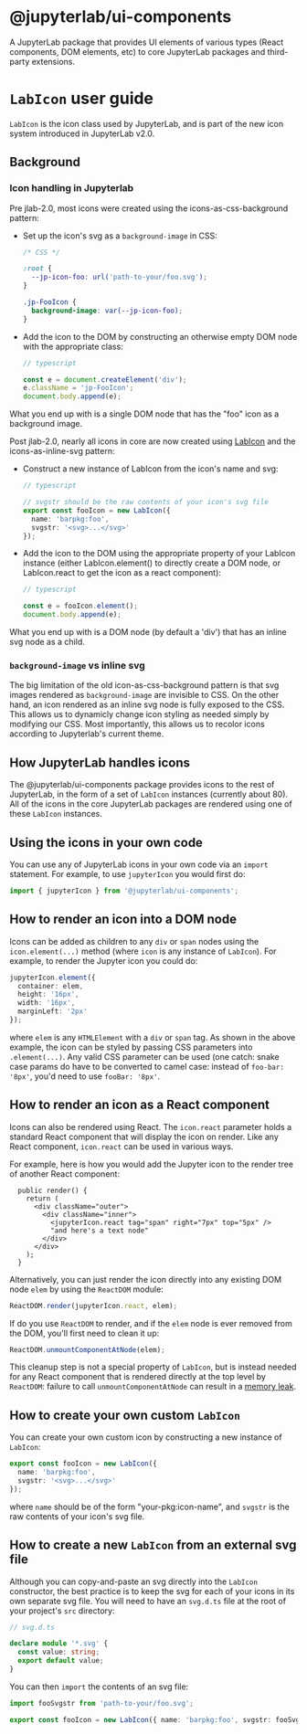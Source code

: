 # @jupyterlab/ui-components

A JupyterLab package that provides UI elements of various types (React components, DOM elements, etc) to core JupyterLab packages and third-party extensions.

# `LabIcon` user guide

`LabIcon` is the icon class used by JupyterLab, and is part of the new icon system introduced in JupyterLab v2.0.

## Background

### Icon handling in Jupyterlab

Pre jlab-2.0, most icons were created using the icons-as-css-background pattern:

- Set up the icon's svg as a `background-image` in CSS:

  ```css
  /* CSS */

  :root {
    --jp-icon-foo: url('path-to-your/foo.svg');
  }

  .jp-FooIcon {
    background-image: var(--jp-icon-foo);
  }
  ```

- Add the icon to the DOM by constructing an otherwise empty DOM node with the appropriate class:

  ```typescript
  // typescript

  const e = document.createElement('div');
  e.className = 'jp-FooIcon';
  document.body.append(e);
  ```

What you end up with is a single DOM node that has the "foo" icon as a background image.

Post jlab-2.0, nearly all icons in core are now created using [LabIcon](https://github.com/jupyterlab/jupyterlab/blob/f0153e0258b32674c9aec106383ddf7b618cebab/packages/ui-components/src/icon/labicon.tsx) and the icons-as-inline-svg pattern:

- Construct a new instance of LabIcon from the icon's name and svg:

  ```typescript
  // typescript

  // svgstr should be the raw contents of your icon's svg file
  export const fooIcon = new LabIcon({
    name: 'barpkg:foo',
    svgstr: '<svg>...</svg>'
  });
  ```

- Add the icon to the DOM using the appropriate property of your LabIcon instance (either LabIcon.element() to directly create a DOM node, or LabIcon.react to get the icon as a react component):

  ```typescript
  // typescript

  const e = fooIcon.element();
  document.body.append(e);
  ```

What you end up with is a DOM node (by default a 'div') that has an inline svg node as a child.

### `background-image` vs inline svg

The big limitation of the old icon-as-css-background pattern is that svg images rendered as `background-image` are invisible to CSS. On the other hand, an icon rendered as an inline svg node is fully exposed to the CSS. This allows us to dynamicly change icon styling as needed simply by modifying our CSS. Most importantly, this allows us to recolor icons according to Jupyterlab's current theme.

## How JupyterLab handles icons

The @jupyterlab/ui-components package provides icons to the rest of JupyterLab, in the form of a set of `LabIcon` instances (currently about 80). All of the icons in the core JupyterLab packages are rendered using one of these `LabIcon` instances.

## Using the icons in your own code

You can use any of JupyterLab icons in your own code via an `import` statement. For example, to use `jupyterIcon` you would first do:

```typescript
import { jupyterIcon } from '@jupyterlab/ui-components';
```

## How to render an icon into a DOM node

Icons can be added as children to any `div` or `span` nodes using the `icon.element(...)` method (where `icon` is any instance of `LabIcon`). For example, to render the Jupyter icon you could do:

```typescript
jupyterIcon.element({
  container: elem,
  height: '16px',
  width: '16px',
  marginLeft: '2px'
});
```

where `elem` is any `HTMLElement` with a `div` or `span` tag. As shown in the above example, the icon can be styled by passing CSS parameters into `.element(...)`. Any valid CSS parameter can be used (one catch: snake case params do have to be converted to camel case: instead of `foo-bar: '8px'`, you'd need to use `fooBar: '8px'`.

## How to render an icon as a React component

Icons can also be rendered using React. The `icon.react` parameter holds a standard React component that will display the icon on render. Like any React component, `icon.react` can be used in various ways.

For example, here is how you would add the Jupyter icon to the render tree of another React component:

```tsx
  public render() {
    return (
      <div className="outer">
        <div className="inner">
          <jupyterIcon.react tag="span" right="7px" top="5px" />
          "and here's a text node"
        </div>
      </div>
    );
  }
```

Alternatively, you can just render the icon directly into any existing DOM node `elem` by using the `ReactDOM` module:

```typescript
ReactDOM.render(jupyterIcon.react, elem);
```

If do you use `ReactDOM` to render, and if the `elem` node is ever removed from the DOM, you'll first need to clean it up:

```typescript
ReactDOM.unmountComponentAtNode(elem);
```

This cleanup step is not a special property of `LabIcon`, but is instead needed for any React component that is rendered directly at the top level by `ReactDOM`: failure to call `unmountComponentAtNode` can result in a [memory leak](https://stackoverflow.com/a/48198011/425458).

## How to create your own custom `LabIcon`

You can create your own custom icon by constructing a new instance of `LabIcon`:

```typescript
export const fooIcon = new LabIcon({
  name: 'barpkg:foo',
  svgstr: '<svg>...</svg>'
});
```

where `name` should be of the form "your-pkg:icon-name", and `svgstr` is the raw contents of your icon's svg file.

## How to create a new `LabIcon` from an external svg file

Although you can copy-and-paste an svg directly into the `LabIcon` constructor, the best practice is to keep the svg for each of your icons in its own separate svg file. You will need to have an `svg.d.ts` file at the root of your project's `src` directory:

```typescript
// svg.d.ts

declare module '*.svg' {
  const value: string;
  export default value;
}
```

You can then `import` the contents of an svg file:

```typescript
import fooSvgstr from 'path-to-your/foo.svg';

export const fooIcon = new LabIcon({ name: 'barpkg:foo', svgstr: fooSvgstr });
```
